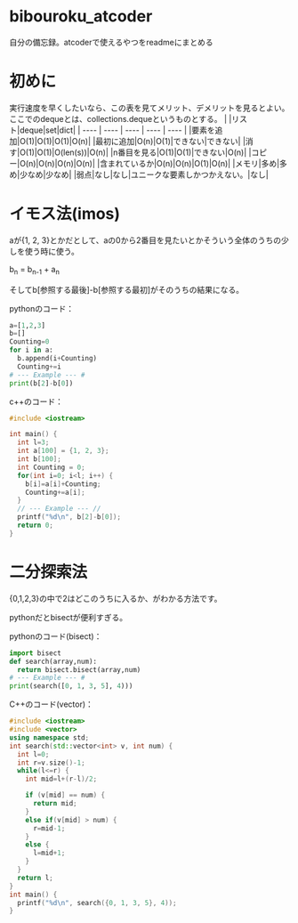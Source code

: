 # bibouroku_atcoder
自分の備忘録。atcoderで使えるやつをreadmeにまとめる

# 初めに
実行速度を早くしたいなら、この表を見てメリット、デメリットを見るとよい。
ここでのdequeとは、collections.dequeというものとする。
| |リスト|deque|set|dict|
| ---- | ---- | ---- | ---- | ---- |
|要素を追加|O(1)|O(1)|O(1)|O(n)|
|最初に追加|O(n)|O(1)|できない|できない|
|消す|O(1)|O(1)|O(len(s))|O(n)|
|n番目を見る|O(1)|O(1)|できない|O(n)|
|コピー|O(n)|O(n)|O(n)|O(n)|
|含まれているか|O(n)|O(n)|O(1)|O(n)|
|メモリ|多め|多め|少なめ|少なめ|
|弱点|なし|なし|ユニークな要素しかつかえない。|なし|
# イモス法(imos)

aが{1, 2, 3}とかだとして、aの0から2番目を見たいとかそういう全体のうちの少しを使う時に使う。

b<sub>n</sub> = b<sub>n-1</sub> + a<sub>n</sub>

そしてb[参照する最後]-b[参照する最初]がそのうちの結果になる。

pythonのコード：
```python
a=[1,2,3]
b=[]
Counting=0
for i in a:
  b.append(i+Counting)
  Counting+=i
# --- Example --- #
print(b[2]-b[0])
```
c++のコード：
```cpp
#include <iostream>

int main() {
  int l=3;
  int a[100] = {1, 2, 3};
  int b[100];
  int Counting = 0;
  for(int i=0; i<l; i++) {
    b[i]=a[i]+Counting;
    Counting+=a[i];
  }
  // --- Example --- //
  printf("%d\n", b[2]-b[0]);
  return 0;
}
```

# 二分探索法

{0,1,2,3}の中で2はどこのうちに入るか、がわかる方法です。

pythonだとbisectが便利すぎる。

pythonのコード(bisect)：
```python
import bisect
def search(array,num):
  return bisect.bisect(array,num)
# --- Example --- #
print(search([0, 1, 3, 5], 4)))
```
C++のコード(vector)：
```cpp
#include <iostream>
#include <vector>
using namespace std;
int search(std::vector<int> v, int num) {
  int l=0;
  int r=v.size()-1;
  while(l<=r) {
    int mid=l+(r-l)/2;

    if (v[mid] == num) {
      return mid;
    }
    else if(v[mid] > num) {
      r=mid-1;
    }
    else {
      l=mid+1;
    }
  }
  return l;
}
int main() {
  printf("%d\n", search({0, 1, 3, 5}, 4));
}
```
